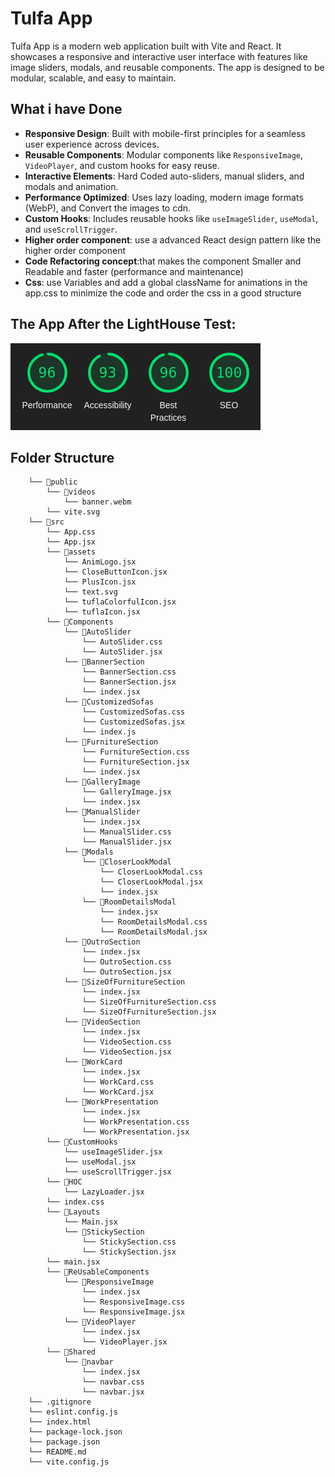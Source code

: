 # Tulfa App

Tulfa App is a modern web application built with Vite and React. It showcases a responsive and interactive user interface with features like image sliders, modals, and reusable components. The app is designed to be modular, scalable, and easy to maintain.

## What i have Done

- **Responsive Design**: Built with mobile-first principles for a seamless user experience across devices.
- **Reusable Components**: Modular components like `ResponsiveImage`, `VideoPlayer`, and custom hooks for easy reuse.
- **Interactive Elements**: Hard Coded auto-sliders, manual sliders, and modals and animation.
- **Performance Optimized**: Uses lazy loading, modern image formats (WebP), and Convert the images to cdn.
- **Custom Hooks**: Includes reusable hooks like `useImageSlider`, `useModal`, and `useScrollTrigger`.
- **Higher order component**: use a advanced React design pattern like the higher order component
- **Code Refactoring concept**:that makes the component Smaller and Readable and faster (performance and maintenance) 
- **Css**: use Variables and  add a global className for animations in the app.css to minimize the code and order the css in a good structure 

## The App After the LightHouse Test:

![Furniture Image](public/lightHouse.png)

## Folder Structure
```
    └── 📁public
        └── 📁videos
            └── banner.webm
        └── vite.svg
    └── 📁src
        └── App.css
        └── App.jsx
        └── 📁assets
            └── AnimLogo.jsx
            └── CloseButtonIcon.jsx
            └── PlusIcon.jsx
            └── text.svg
            └── tuflaColorfulIcon.jsx
            └── tuflaIcon.jsx
        └── 📁Components
            └── 📁AutoSlider
                └── AutoSlider.css
                └── AutoSlider.jsx
            └── 📁BannerSection
                └── BannerSection.css
                └── BannerSection.jsx
                └── index.jsx
            └── 📁CustomizedSofas
                └── CustomizedSofas.css
                └── CustomizedSofas.jsx
                └── index.js
            └── 📁FurnitureSection
                └── FurnitureSection.css
                └── FurnitureSection.jsx
                └── index.jsx
            └── 📁GalleryImage
                └── GalleryImage.jsx
                └── index.jsx
            └── 📁ManualSlider
                └── index.jsx
                └── ManualSlider.css
                └── ManualSlider.jsx
            └── 📁Modals
                └── 📁CloserLookModal
                    └── CloserLookModal.css
                    └── CloserLookModal.jsx
                    └── index.jsx
                └── 📁RoomDetailsModal
                    └── index.jsx
                    └── RoomDetailsModal.css
                    └── RoomDetailsModal.jsx
            └── 📁OutroSection
                └── index.jsx
                └── OutroSection.css
                └── OutroSection.jsx
            └── 📁SizeOfFurnitureSection
                └── index.jsx
                └── SizeOfFurnitureSection.css
                └── SizeOfFurnitureSection.jsx
            └── 📁VideoSection
                └── index.jsx
                └── VideoSection.css
                └── VideoSection.jsx
            └── 📁WorkCard
                └── index.jsx
                └── WorkCard.css
                └── WorkCard.jsx
            └── 📁WorkPresentation
                └── index.jsx
                └── WorkPresentation.css
                └── WorkPresentation.jsx
        └── 📁CustomHooks
            └── useImageSlider.jsx
            └── useModal.jsx
            └── useScrollTrigger.jsx
        └── 📁HOC
            └── LazyLoader.jsx
        └── index.css
        └── 📁Layouts
            └── Main.jsx
            └── 📁StickySection
                └── StickySection.css
                └── StickySection.jsx
        └── main.jsx
        └── 📁ReUsableComponents
            └── 📁ResponsiveImage
                └── index.jsx
                └── ResponsiveImage.css
                └── ResponsiveImage.jsx
            └── 📁VideoPlayer
                └── index.jsx
                └── VideoPlayer.jsx
        └── 📁Shared
            └── 📁navbar
                └── index.jsx
                └── navbar.css
                └── navbar.jsx
    └── .gitignore
    └── eslint.config.js
    └── index.html
    └── package-lock.json
    └── package.json
    └── README.md
    └── vite.config.js
```
